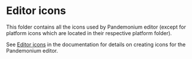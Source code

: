 # Editor icons

This folder contains all the icons used by Pandemonium editor (except for platform
icons which are located in their respective platform folder).

See [Editor icons](https://docs.godotengine.org/en/latest/development/editor/creating_icons.html)
in the documentation for details on creating icons for the Pandemonium editor.
